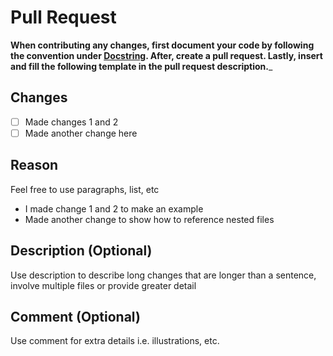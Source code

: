 # Pull Request

__When contributing any changes, first document your code by following the convention under [Docstring](#docstring). After, create a pull request. Lastly, insert and fill the following template in the pull request description.___

## Changes

- [ ] Made changes 1 and 2
- [ ] Made another change here

## Reason

Feel free to use paragraphs, list, etc

- I made change 1 and 2 to make an example
- Made another change to show how to reference nested files

## Description (Optional)

Use description to describe long changes that are longer than a sentence, involve multiple files or provide greater detail

## Comment (Optional)

Use comment for extra details i.e. illustrations, etc.
